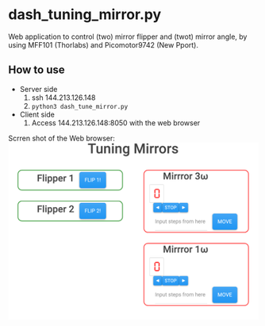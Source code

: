 # dash_tuning_mirror.py

Web application to control (two) mirror flipper and (twot) mirror angle, by using MFF101 (Thorlabs) and Picomotor9742 (New Pport).

## How to use

- Server side
  1. ssh 144.213.126.148
  2. `python3 dash_tune_mirror.py`
- Client side
  1. Access 144.213.126.148:8050 with the web browser

Scrren shot of the Web browser:
![実行画面](./dash_tuning_mirror.png)
